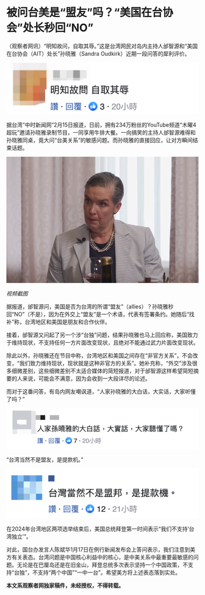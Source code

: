 # 被问台美是“盟友”吗？“美国在台协会”处长秒回“NO”

（观察者网讯）“明知故问，自取其辱。”这是台湾网民对岛内主持人邰智源和“美国在台协会（AIT）处长”孙晓雅（Sandra
Oudkirk）近期一段问答的犀利评价。

![115a88bc4f66bbeeec961b28c0d356c6.jpg](https://raw.githubusercontent.com/qqhsx/qqnews_image/main/2024/02/16/被问台美是“盟友”吗？“美国在台协会”处长秒回“NO”/115a88bc4f66bbeeec961b28c0d356c6.jpg)

据台湾“中时新闻网”2月15日报道，日前，拥有234万粉丝的YouTube频道“木曜4超玩”邀请孙晓雅录制节目，一同享用牛排大餐。一向搞笑的主持人邰智源难得和孙晓雅同桌，竟大问“台美关系”的敏感问题。而孙晓雅的直接回应，让对方瞬间结束话题。

![74cb52ef4ca76e68e01068ba153294cb.jpg](https://raw.githubusercontent.com/qqhsx/qqnews_image/main/2024/02/16/被问台美是“盟友”吗？“美国在台协会”处长秒回“NO”/74cb52ef4ca76e68e01068ba153294cb.jpg)

_视频截图_

据报道，邰智源问，美国是否为台湾的所谓“盟友”（allies）？孙晓雅秒回“NO”（不是），因为在外交上“盟友”是一个术语，代表有签署条约。她随后“找补”称，台湾地区和美国是朋友和合作伙伴。

接着，邰智源又问起了另一个涉“台独”问题，结果孙晓雅也马上回应称，美国致力于维持现状，不支持任何一方片面改变现状，且绝对不能通过武力片面改变现状。

除此以外，孙晓雅还在节目中称，台湾地区和美国之间存在“非官方关系”，不会改变，“我们致力维持现状，现状就是这种非官方的关系”。她补充称，“外交”涉及很多细微差别，这些细微差别不太适合媒体的简短报道，对于邰智源这样希望简短摘要的人来说，可能会不满意，因为会收到一大段详尽的论述。

而对于这番问答，有岛内网友嘲讽道，“人家孙晓雅的大白话，大实话，大家听懂了吗？”

![18932b3b46f31465d301910488f0ea40.jpg](https://raw.githubusercontent.com/qqhsx/qqnews_image/main/2024/02/16/被问台美是“盟友”吗？“美国在台协会”处长秒回“NO”/18932b3b46f31465d301910488f0ea40.jpg)

“台湾当然不是盟友，是提款机。”

![5f66ee7b4a4481441f590dfaffd37429.jpg](https://raw.githubusercontent.com/qqhsx/qqnews_image/main/2024/02/16/被问台美是“盟友”吗？“美国在台协会”处长秒回“NO”/5f66ee7b4a4481441f590dfaffd37429.jpg)

在2024年台湾地区两项选举结束后，美国总统拜登第一时间表示“我们不支持‘台湾独立’”。

对此，国台办发言人陈斌华1月17日在例行新闻发布会上答问表示，我们注意到美方有关表态。台湾问题是中国核心利益中的核心，是中美关系中最重要最敏感的问题。无论是在巴厘岛还是在旧金山，拜登总统多次表示坚持一个中国政策，不支持“台独”，不支持“两个中国”“一中一台”。希望美方将上述表态落到实处。

**本文系观察者网独家稿件，未经授权，不得转载。**

